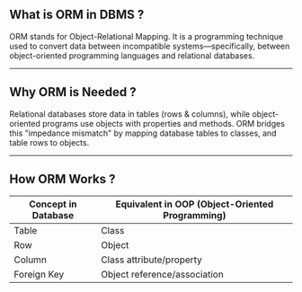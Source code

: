## What is ORM in DBMS ?

ORM stands for Object-Relational Mapping.
It is a programming technique used to convert data between incompatible systems—specifically, between object-oriented programming languages and relational databases.


---

## Why ORM is Needed ?

Relational databases store data in tables (rows & columns), while object-oriented programs use objects with properties and methods.
ORM bridges this "impedance mismatch" by mapping database tables to classes, and table rows to objects.


---
## How ORM Works ?

| Concept in Database | Equivalent in OOP (Object-Oriented Programming) |
|---------------------|--------------------------------------------------|
| Table               | Class                                             |
| Row                 | Object                                            |
| Column              | Class attribute/property                         |
| Foreign Key         | Object reference/association                     |




